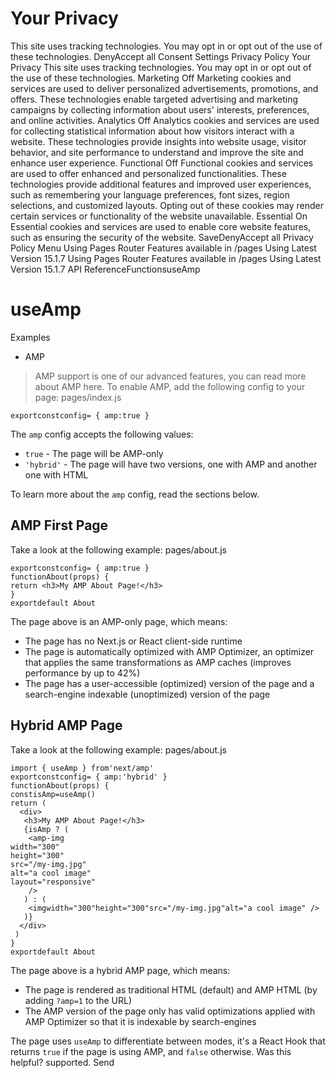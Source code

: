 # Your Privacy
This site uses tracking technologies. You may opt in or opt out of the use of these technologies.
DenyAccept all
Consent Settings
Privacy Policy
Your Privacy
This site uses tracking technologies. You may opt in or opt out of the use of these technologies.
Marketing
Off
Marketing cookies and services are used to deliver personalized advertisements, promotions, and offers. These technologies enable targeted advertising and marketing campaigns by collecting information about users' interests, preferences, and online activities. 
Analytics
Off
Analytics cookies and services are used for collecting statistical information about how visitors interact with a website. These technologies provide insights into website usage, visitor behavior, and site performance to understand and improve the site and enhance user experience.
Functional
Off
Functional cookies and services are used to offer enhanced and personalized functionalities. These technologies provide additional features and improved user experiences, such as remembering your language preferences, font sizes, region selections, and customized layouts. Opting out of these cookies may render certain services or functionality of the website unavailable.
Essential
On
Essential cookies and services are used to enable core website features, such as ensuring the security of the website. 
SaveDenyAccept all
Privacy Policy
Menu
Using Pages Router
Features available in /pages
Using Latest Version
15.1.7
Using Pages Router
Features available in /pages
Using Latest Version
15.1.7
API ReferenceFunctionsuseAmp
# useAmp
Examples
  * AMP


> AMP support is one of our advanced features, you can read more about AMP here.
To enable AMP, add the following config to your page:
pages/index.js
```
exportconstconfig= { amp:true }
```

The `amp` config accepts the following values:
  * `true` - The page will be AMP-only
  * `'hybrid'` - The page will have two versions, one with AMP and another one with HTML


To learn more about the `amp` config, read the sections below.
## AMP First Page
Take a look at the following example:
pages/about.js
```
exportconstconfig= { amp:true }
functionAbout(props) {
return <h3>My AMP About Page!</h3>
}
exportdefault About
```

The page above is an AMP-only page, which means:
  * The page has no Next.js or React client-side runtime
  * The page is automatically optimized with AMP Optimizer, an optimizer that applies the same transformations as AMP caches (improves performance by up to 42%)
  * The page has a user-accessible (optimized) version of the page and a search-engine indexable (unoptimized) version of the page


## Hybrid AMP Page
Take a look at the following example:
pages/about.js
```
import { useAmp } from'next/amp'
exportconstconfig= { amp:'hybrid' }
functionAbout(props) {
constisAmp=useAmp()
return (
  <div>
   <h3>My AMP About Page!</h3>
   {isAmp ? (
    <amp-img
width="300"
height="300"
src="/my-img.jpg"
alt="a cool image"
layout="responsive"
    />
   ) : (
    <imgwidth="300"height="300"src="/my-img.jpg"alt="a cool image" />
   )}
  </div>
 )
}
exportdefault About
```

The page above is a hybrid AMP page, which means:
  * The page is rendered as traditional HTML (default) and AMP HTML (by adding `?amp=1` to the URL)
  * The AMP version of the page only has valid optimizations applied with AMP Optimizer so that it is indexable by search-engines


The page uses `useAmp` to differentiate between modes, it's a React Hook that returns `true` if the page is using AMP, and `false` otherwise.
Was this helpful?
supported.
Send
